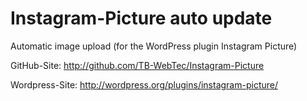 Instagram-Picture auto update
=============================

Automatic image upload (for the WordPress plugin Instagram Picture)

GitHub-Site: http://github.com/TB-WebTec/Instagram-Picture

Wordpress-Site: http://wordpress.org/plugins/instagram-picture/

